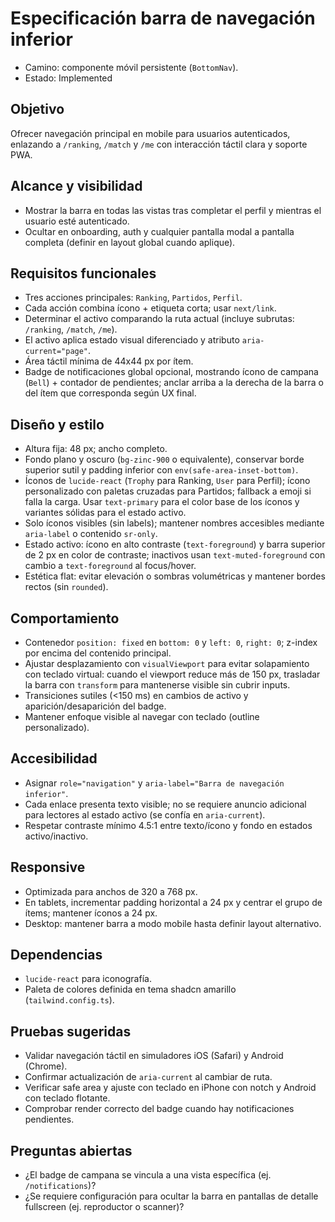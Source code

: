# Especificación barra de navegación inferior

- Camino: componente móvil persistente (`BottomNav`).
- Estado: Implemented

## Objetivo
Ofrecer navegación principal en mobile para usuarios autenticados, enlazando a `/ranking`, `/match` y `/me` con interacción táctil clara y soporte PWA.

## Alcance y visibilidad
- Mostrar la barra en todas las vistas tras completar el perfil y mientras el usuario esté autenticado.
- Ocultar en onboarding, auth y cualquier pantalla modal a pantalla completa (definir en layout global cuando aplique).

## Requisitos funcionales
- Tres acciones principales: `Ranking`, `Partidos`, `Perfil`.
- Cada acción combina ícono + etiqueta corta; usar `next/link`.
- Determinar el activo comparando la ruta actual (incluye subrutas: `/ranking`, `/match`, `/me`).
- El activo aplica estado visual diferenciado y atributo `aria-current="page"`.
- Área táctil mínima de 44x44 px por ítem.
- Badge de notificaciones global opcional, mostrando ícono de campana (`Bell`) + contador de pendientes; anclar arriba a la derecha de la barra o del ítem que corresponda según UX final.

## Diseño y estilo
- Altura fija: 48 px; ancho completo.
- Fondo plano y oscuro (`bg-zinc-900` o equivalente), conservar borde superior sutil y padding inferior con `env(safe-area-inset-bottom)`.
- Íconos de `lucide-react` (`Trophy` para Ranking, `User` para Perfil); ícono personalizado con paletas cruzadas para Partidos; fallback a emoji si falla la carga. Usar `text-primary` para el color base de los íconos y variantes sólidas para el estado activo.
- Solo íconos visibles (sin labels); mantener nombres accesibles mediante `aria-label` o contenido `sr-only`.
- Estado activo: ícono en alto contraste (`text-foreground`) y barra superior de 2 px en color de contraste; inactivos usan `text-muted-foreground` con cambio a `text-foreground` al focus/hover.
- Estética flat: evitar elevación o sombras volumétricas y mantener bordes rectos (sin `rounded`).

## Comportamiento
- Contenedor `position: fixed` en `bottom: 0` y `left: 0`, `right: 0`; z-index por encima del contenido principal.
- Ajustar desplazamiento con `visualViewport` para evitar solapamiento con teclado virtual: cuando el viewport reduce más de 150 px, trasladar la barra con `transform` para mantenerse visible sin cubrir inputs.
- Transiciones sutiles (<150 ms) en cambios de activo y aparición/desaparición del badge.
- Mantener enfoque visible al navegar con teclado (outline personalizado).

## Accesibilidad
- Asignar `role="navigation"` y `aria-label="Barra de navegación inferior"`.
- Cada enlace presenta texto visible; no se requiere anuncio adicional para lectores al estado activo (se confía en `aria-current`).
- Respetar contraste mínimo 4.5:1 entre texto/ícono y fondo en estados activo/inactivo.

## Responsive
- Optimizada para anchos de 320 a 768 px.
- En tablets, incrementar padding horizontal a 24 px y centrar el grupo de ítems; mantener íconos a 24 px.
- Desktop: mantener barra a modo mobile hasta definir layout alternativo.

## Dependencias
- `lucide-react` para iconografía.
- Paleta de colores definida en tema shadcn amarillo (`tailwind.config.ts`).

## Pruebas sugeridas
- Validar navegación táctil en simuladores iOS (Safari) y Android (Chrome).
- Confirmar actualización de `aria-current` al cambiar de ruta.
- Verificar safe area y ajuste con teclado en iPhone con notch y Android con teclado flotante.
- Comprobar render correcto del badge cuando hay notificaciones pendientes.

## Preguntas abiertas
- ¿El badge de campana se vincula a una vista específica (ej. `/notifications`)?
- ¿Se requiere configuración para ocultar la barra en pantallas de detalle fullscreen (ej. reproductor o scanner)?
